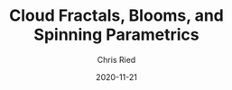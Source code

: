 ---
title: 'Cloud Fractals, Blooms, and Spinning Parametrics'
author: Chris Ried
date: '2020-11-21'
slug: generative-arts-31
categories: 
featured: 
tags: ['generative']
---